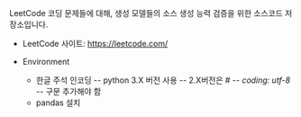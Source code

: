 LeetCode 코딩 문제들에 대해, 생성 모델들의 소스 생성 능력 검증을 위한 소스코드 저장소입니다.
- LeetCode 사이트: https://leetcode.com/

- Environment
  - 한글 주석 인코딩
    -- python 3.X 버전 사용
    -- 2.X버전은 # -*- coding: utf-8 -*- 구문 추가해야 함
  - pandas 설치
